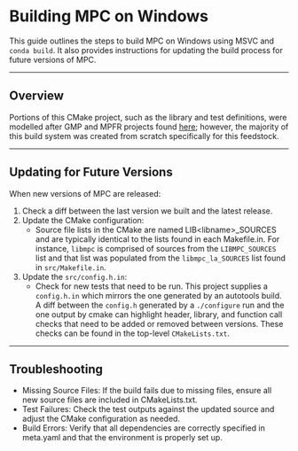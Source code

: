 # Building MPC on Windows

This guide outlines the steps to build MPC on Windows using MSVC and `conda build`. It also provides instructions for
updating the build process for future versions of MPC.

---

## Overview

Portions of this CMake project, such as the library and test definitions, were modelled after GMP and MPFR projects
found [here](https://github.com/gx); however, the majority of this build system was created from scratch specifically
for this feedstock.

---

## Updating for Future Versions

When new versions of MPC are released:

1. Check a diff between the last version we built and the latest release.
2. Update the CMake configuration:
   - Source file lists in the CMake are named LIB\<libname\>_SOURCES and are typically identical to the lists found in
   each Makefile.in. For instance, `libmpc` is comprised of sources from the `LIBMPC_SOURCES` list and that list was
   populated from the `libmpc_la_SOURCES` list found in `src/Makefile.in`.
3. Update the `src/config.h.in`:
   - Check for new tests that need to be run. This project supplies a `config.h.in` which mirrors the one generated by
   an autotools build. A diff between the `config.h` generated by a `./configure` run and the one output by cmake can
   highlight header, library, and function call checks that need to be added or removed between versions. These checks
   can be found in the top-level `CMakeLists.txt`.

---

## Troubleshooting

- Missing Source Files: If the build fails due to missing files, ensure all new source files are included in
CMakeLists.txt.
- Test Failures: Check the test outputs against the updated source and adjust the CMake configuration as needed.
- Build Errors: Verify that all dependencies are correctly specified in meta.yaml and that the environment is properly
set up.
